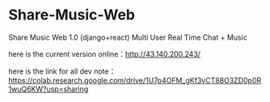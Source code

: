# Share-Music-Web
Share Music Web 1.0 (django+react) Multi User Real Time Chat + Music

here is the current version online：http://43.140.200.243/

here is the link for all dev note：https://colab.research.google.com/drive/1U7p4OFM_gKf3vCT88O3ZD0p0R1wuQ6KW?usp=sharing
